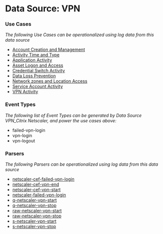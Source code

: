 Data Source: VPN
================

### Use Cases

_The following Use Cases can be operationalized using log data from this data source_

* [Account Creation and Management](usecase_account_creation_and_management.md)
* [Activity Time  and Type](usecase_activity_time__and_type.md)
* [Application Activity](usecase_application_activity.md)
* [Asset Logon and Access](usecase_asset_logon_and_access.md)
* [Credential Switch Activity](usecase_credential_switch_activity.md)
* [Data Loss Prevention](usecase_data_loss_prevention.md)
* [Network zones and Location Access](usecase_network_zones_and_location_access.md)
* [Service Account Activity](usecase_service_account_activity.md)
* [VPN Activity](usecase_vpn_activity.md)


### Event Types

_The following list of Event Types can be generated by Data Source VPN_Citrix Netscaler, and power the use cases above:_

- failed-vpn-login
- vpn-login
- vpn-logout


### Parsers

_The following Parsers can be operationalized using log data from this data source_

* [netscaler-cef-failed-vpn-login](parserContent_netscaler-cef-failed-vpn-login.md)
* [netscaler-cef-vpn-end](parserContent_netscaler-cef-vpn-end.md)
* [netscaler-cef-vpn-start](parserContent_netscaler-cef-vpn-start.md)
* [netscaler-failed-vpn-login](parserContent_netscaler-failed-vpn-login.md)
* [q-netscaler-vpn-start](parserContent_q-netscaler-vpn-start.md)
* [q-netscaler-vpn-stop](parserContent_q-netscaler-vpn-stop.md)
* [raw-netscaler-vpn-start](parserContent_raw-netscaler-vpn-start.md)
* [raw-netscaler-vpn-stop](parserContent_raw-netscaler-vpn-stop.md)
* [s-netscaler-vpn-start](parserContent_s-netscaler-vpn-start.md)
* [s-netscaler-vpn-stop](parserContent_s-netscaler-vpn-stop.md)
